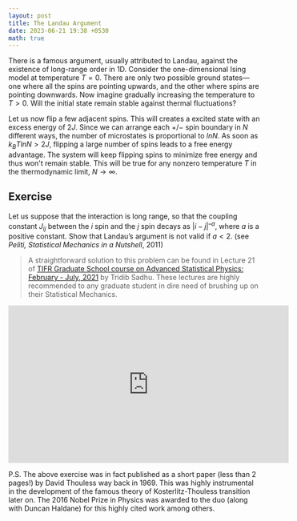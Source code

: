 ```yaml
---
layout: post
title: The Landau Argument
date: 2023-06-21 19:38 +0530
math: true
---
```


There is a famous argument, usually attributed to Landau, against the existence of long-range order in 1D.
Consider the one-dimensional Ising model at temperature $T = 0$. There are only two possible ground states—
one where all the spins are pointing upwards, and the other where spins are pointing downwards. Now imagine
gradually increasing the temperature to $T > 0$. Will the initial state remain stable against thermal
fluctuations?

Let us now flip a few adjacent spins. This will creates a excited state with an excess energy of $2 J$.
Since we can arrange each $+/-$ spin boundary in $N$ different ways, the number of microstates is proportional
to $ln N$. As soon as $k_BT ln N > 2 J$, flipping a large number of spins leads to a free energy advantage.
The system will keep flipping spins to minimize free energy and thus won't remain stable. This will be true
for any nonzero temperature $T$ in the thermodynamic limit, $N \rightarrow \infty$.

## Exercise
Let us suppose that the interaction is long range, so that the coupling constant $J_{ij}$
between the $i$ spin and the $j$ spin decays as $|i - j|^{–a}$, where $a$ is a positive constant.
Show that Landau’s argument is not valid if $a < 2$. (see *Peliti, Statistical Mechanics in a Nutshell*, 2011)

> A straightforward solution to this problem can be found in Lecture 21 of [TIFR Graduate School course on
Advanced Statistical Physics: February - July, 2021](https://theory.tifr.res.in/~tridib/ASPCourse.html) by
Tridib Sadhu. These lectures are highly recommended to any graduate student in dire need of brushing up on their
Statistical Mechanics.

<!-- {% include embed/youtube.html id='mMAVPah6iIw?feature=shared&t=1420' %} Timestamps not working! -->
<iframe width="560" height="315" src="https://www.youtube.com/embed/mMAVPah6iIw?si=Z8TSe3KtwVhAPTXo&amp;start=1422" title="YouTube video player" frameborder="0" allow="accelerometer; autoplay; clipboard-write; encrypted-media; gyroscope; picture-in-picture; web-share" allowfullscreen></iframe>

P.S. The above exercise was in fact published as a short paper (less than 2 pages!) by David Thouless way back
in 1969. This was highly instrumental in the development of the famous theory of Kosterlitz-Thouless transition
later on. The 2016 Nobel Prize in Physics was awarded to the duo (along with Duncan Haldane) for this highly
cited work among others.
